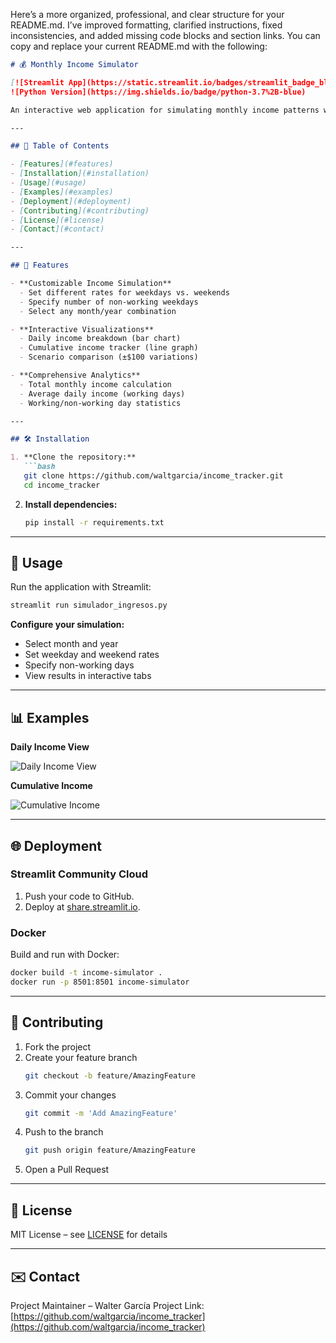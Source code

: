 Here’s a more organized, professional, and clear structure for your README.md. I’ve improved formatting, clarified instructions, fixed inconsistencies, and added missing code blocks and section links. You can copy and replace your current README.md with the following:

```markdown
# 💰 Monthly Income Simulator

[![Streamlit App](https://static.streamlit.io/badges/streamlit_badge_black_white.svg)](https://streamlit.io/)
![Python Version](https://img.shields.io/badge/python-3.7%2B-blue)

An interactive web application for simulating monthly income patterns with customizable parameters.

---

## 📌 Table of Contents

- [Features](#features)
- [Installation](#installation)
- [Usage](#usage)
- [Examples](#examples)
- [Deployment](#deployment)
- [Contributing](#contributing)
- [License](#license)
- [Contact](#contact)

---

## 🌟 Features

- **Customizable Income Simulation**
  - Set different rates for weekdays vs. weekends
  - Specify number of non-working weekdays
  - Select any month/year combination

- **Interactive Visualizations**
  - Daily income breakdown (bar chart)
  - Cumulative income tracker (line graph)
  - Scenario comparison (±$100 variations)

- **Comprehensive Analytics**
  - Total monthly income calculation
  - Average daily income (working days)
  - Working/non-working day statistics

---

## 🛠️ Installation

1. **Clone the repository:**
   ```bash
   git clone https://github.com/waltgarcia/income_tracker.git
   cd income_tracker
   ```

2. **Install dependencies:**
   ```bash
   pip install -r requirements.txt
   ```

---

## 🚀 Usage

Run the application with Streamlit:
```bash
streamlit run simulador_ingresos.py
```

**Configure your simulation:**
- Select month and year
- Set weekday and weekend rates
- Specify non-working days
- View results in interactive tabs

---

## 📊 Examples

**Daily Income View**

![Daily Income View](https://i.imgur.com/JQ8wzEj.png)

**Cumulative Income**

![Cumulative Income](https://i.imgur.com/9LkQY2a.png)

---

## 🌐 Deployment

### Streamlit Community Cloud

1. Push your code to GitHub.
2. Deploy at [share.streamlit.io](https://share.streamlit.io/).

### Docker

Build and run with Docker:
```bash
docker build -t income-simulator .
docker run -p 8501:8501 income-simulator
```

---

## 🤝 Contributing

1. Fork the project
2. Create your feature branch  
   ```bash
   git checkout -b feature/AmazingFeature
   ```
3. Commit your changes  
   ```bash
   git commit -m 'Add AmazingFeature'
   ```
4. Push to the branch  
   ```bash
   git push origin feature/AmazingFeature
   ```
5. Open a Pull Request

---

## 📜 License

MIT License – see [LICENSE](LICENSE) for details

---

## ✉️ Contact

Project Maintainer – Walter García 
Project Link: [https://github.com/waltgarcia/income_tracker](https://github.com/waltgarcia/income_tracker)

```
